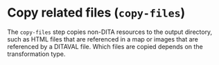 # Copy related files \(`copy-files`\)

The `copy-files` step copies non-DITA resources to the output directory, such as HTML files that are referenced in a map or images that are referenced by a DITAVAL file. Which files are copied depends on the transformation type.

